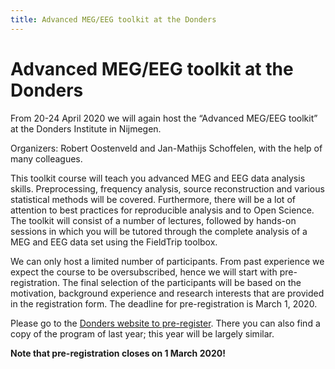```yaml
---
title: Advanced MEG/EEG toolkit at the Donders
---
```


# Advanced MEG/EEG toolkit at the Donders

From 20-24 April 2020 we will again host the “Advanced MEG/EEG toolkit” at the Donders Institute in Nijmegen.

Organizers: Robert Oostenveld and Jan-Mathijs Schoffelen, with the help of many colleagues.

This toolkit course will teach you advanced MEG and EEG data analysis skills. Preprocessing, frequency analysis, source reconstruction and various statistical methods will be covered. Furthermore, there will be a lot of attention to best practices for reproducible analysis and to Open Science. The toolkit will consist of a number of lectures, followed by hands-on sessions in which you will be tutored through the complete analysis of a MEG and EEG data set using the FieldTrip toolbox.

We can only host a limited number of participants. From past experience we expect the course to be oversubscribed, hence we will start with pre-registration. The final selection of the participants will be based on the motivation, background experience and research interests that are provided in the registration form. The deadline for pre-registration is March 1, 2020.

Please go to the [Donders website to pre-register](https://www.ru.nl/donders/agenda/donders-tool-kits/vm-tool-kits/donders-meg-eeg-toolkit/). There you can also find a copy of the program of last year; this year will be largely similar.

**Note that pre-registration closes on 1 March 2020!**
